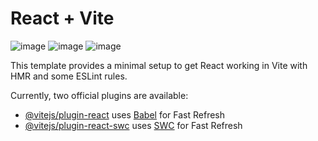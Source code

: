 # React + Vite

![image](https://github.com/tnadev18/Resume-Builder/assets/98589837/0d98da49-210e-4011-9bbe-1809a5351e7b)
![image](https://github.com/tnadev18/Resume-Builder/assets/98589837/9e629f7e-4db6-470c-812c-feb4a011c9ae)
![image](https://github.com/tnadev18/Resume-Builder/assets/98589837/1da5b5c4-e0c3-4af2-bcb8-bc7e33938238)

This template provides a minimal setup to get React working in Vite with HMR and some ESLint rules.

Currently, two official plugins are available:

- [@vitejs/plugin-react](https://github.com/vitejs/vite-plugin-react/blob/main/packages/plugin-react/README.md) uses [Babel](https://babeljs.io/) for Fast Refresh
- [@vitejs/plugin-react-swc](https://github.com/vitejs/vite-plugin-react-swc) uses [SWC](https://swc.rs/) for Fast Refresh
